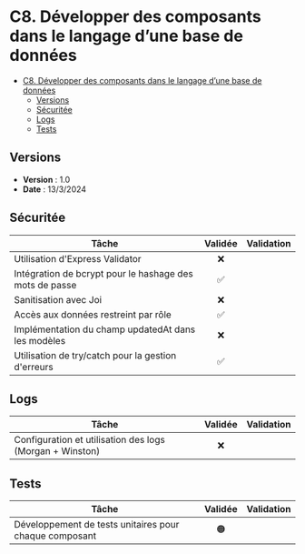 # C8. Développer des composants dans le langage d’une base de données

- [C8. Développer des composants dans le langage d’une base de données](#c8-développer-des-composants-dans-le-langage-dune-base-de-données)
  - [Versions](#versions)
  - [Sécuritée](#sécuritée)
  - [Logs](#logs)
  - [Tests](#tests)

## Versions

- **Version** : 1.0
- **Date** : 13/3/2024

## Sécuritée

| Tâche                                                   | Validée | Validation |
| ------------------------------------------------------- | :-----: | ---------- |
| Utilisation d'Express Validator                         |   ❌    |            |
| Intégration de bcrypt pour le hashage des mots de passe |   ✅    |            |
| Sanitisation avec Joi                                   |   ❌    |            |
| Accès aux données restreint par rôle                    |   ✅    |            |
| Implémentation du champ updatedAt dans les modèles      |   ❌    |            |
| Utilisation de try/catch pour la gestion d'erreurs      |   ✅    |            |

## Logs

| Tâche                                                    | Validée | Validation |
| -------------------------------------------------------- | :-----: | ---------- |
| Configuration et utilisation des logs (Morgan + Winston) |   ❌    |            |

## Tests

| Tâche                                                  | Validée | Validation |
| ------------------------------------------------------ | :-----: | ---------- |
| Développement de tests unitaires pour chaque composant |   🟠    |            |
